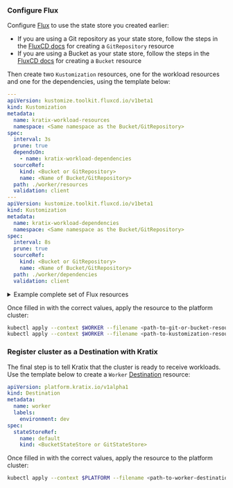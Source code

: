 
### Configure Flux

Configure [Flux](fluxcd.io) to use the state store you created earlier:
- If you are using a Git repository as your state store, follow the steps in the
  [FluxCD docs](https://fluxcd.io/flux/components/source/gitrepositories/) for
  creating a `GitRepository` resource
- If you are using a Bucket as your state store, follow the steps in the
  [FluxCD docs](https://fluxcd.io/flux/components/source/buckets/) for
  creating a `Bucket` resource

Then create two `Kustomization` resources, one for the workload resources and
one for the dependencies, using the template below:

```yaml
---
apiVersion: kustomize.toolkit.fluxcd.io/v1beta1
kind: Kustomization
metadata:
  name: kratix-workload-resources
  namespace: <Same namespace as the Bucket/GitRepository>
spec:
  interval: 3s
  prune: true
  dependsOn:
    - name: kratix-workload-dependencies
  sourceRef:
    kind: <Bucket or GitRepository>
    name: <Name of Bucket/GitRepository>
  path: ./worker/resources
  validation: client
---
apiVersion: kustomize.toolkit.fluxcd.io/v1beta1
kind: Kustomization
metadata:
  name: kratix-workload-dependencies
  namespace: <Same namespace as the Bucket/GitRepository>
spec:
  interval: 8s
  prune: true
  sourceRef:
    kind: <Bucket or GitRepository>
    name: <Name of Bucket/GitRepository>
  path: ./worker/dependencies
  validation: client
```

<details>
<summary>Example complete set of Flux resources</summary>

```yaml
---
apiVersion: source.toolkit.fluxcd.io/v1beta1
kind: Bucket
metadata:
  name: kratix-bucket
  namespace: flux-system
spec:
  interval: 10s
  provider: generic
  bucketName: kratix
  endpoint: 172.18.0.2:31337
  insecure: true
  secretRef:
    name: minio-credentials
---
apiVersion: v1
kind: Secret
metadata:
  name: minio-credentials
  namespace: flux-system
type: Opaque
data:
  accesskey: bWluaW9hZG1pbg==
  secretkey: bWluaW9hZG1pbg==
---
apiVersion: kustomize.toolkit.fluxcd.io/v1beta1
kind: Kustomization
metadata:
  name: kratix-workload-resources
  namespace: flux-system
spec:
  interval: 3s
  prune: true
  dependsOn:
    - name: kratix-workload-dependencies
  sourceRef:
    kind: Bucket
    name: kratix-bucket
  path: ./worker/resources
  validation: client
---
apiVersion: kustomize.toolkit.fluxcd.io/v1beta1
kind: Kustomization
metadata:
  name: kratix-workload-dependencies
  namespace: flux-system
spec:
  interval: 8s
  prune: true
  sourceRef:
    kind: Bucket
    name: kratix-bucket
  path: ./worker/dependencies
  validation: client
```
</details>

Once filled in with the correct values, apply the resource to the platform cluster:

```bash
kubectl apply --context $WORKER --filename <path-to-git-or-bucket-resource>
kubectl apply --context $WORKER --filename <path-to-kustomization-resource>
```



### Register cluster as a Destination with Kratix

The final step is to tell Kratix that the cluster is ready to receive workloads.
Use the template below to create a `Worker`
[Destination](/main/reference/destination/intro) resource:

```yaml
apiVersion: platform.kratix.io/v1alpha1
kind: Destination
metadata:
  name: worker
  labels:
    environment: dev
spec:
  stateStoreRef:
    name: default
    kind: <BucketStateStore or GitStateStore>
```

Once filled in with the correct values, apply the resource to the platform cluster:

```bash
kubectl apply --context $PLATFORM --filename <path-to-worker-destination-resource>
```
